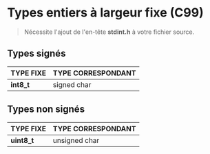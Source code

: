 # Types entiers à largeur fixe (C99)

> Nécessite l'ajout de l'en-tête **stdint.h** à votre fichier source.

## Types signés

|TYPE FIXE|TYPE CORRESPONDANT|
|:--|:--|
|**int8_t**|signed char|

## Types non signés

|TYPE FIXE|TYPE CORRESPONDANT|
|:--|:--|
|**uint8_t**|unsigned char|
